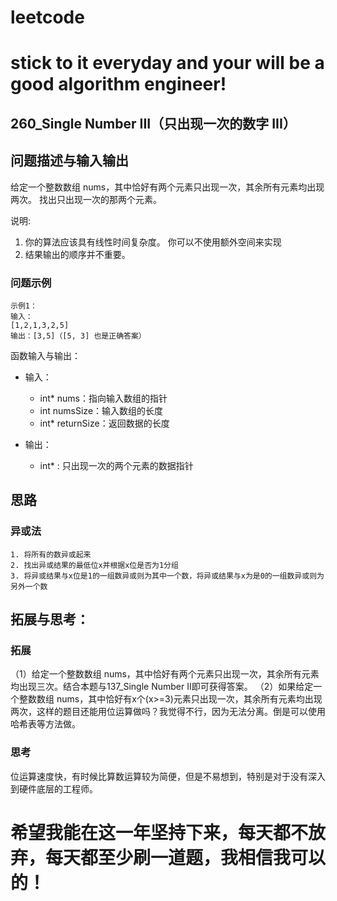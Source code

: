 # leetcode
# stick to it everyday and your will be a good algorithm engineer!
## 260_Single Number III（只出现一次的数字 III）
## 问题描述与输入输出
给定一个整数数组 nums，其中恰好有两个元素只出现一次，其余所有元素均出现两次。 找出只出现一次的那两个元素。

说明: 
1. 你的算法应该具有线性时间复杂度。 你可以不使用额外空间来实现
2. 结果输出的顺序并不重要。
### 问题示例

	示例1：
	输入：
	[1,2,1,3,2,5]
	输出：[3,5]（[5, 3] 也是正确答案）

函数输入与输出：
* 输入：
	* int* nums：指向输入数组的指针
	* int numsSize：输入数组的长度
	* int* returnSize：返回数据的长度

* 输出：
	* int* : 只出现一次的两个元素的数据指针

## 思路			
### 异或法

	1. 将所有的数异或起来
	2. 找出异或结果的最低位x并根据x位是否为1分组
	3. 将异或结果与x位是1的一组数异或则为其中一个数，将异或结果与x为是0的一组数异或则为另外一个数	
	
## 拓展与思考：
### 拓展
（1）给定一个整数数组 nums，其中恰好有两个元素只出现一次，其余所有元素均出现三次。结合本题与137_Single Number II即可获得答案。
（2）如果给定一个整数数组 nums，其中恰好有x个(x>=3)元素只出现一次，其余所有元素均出现两次，这样的题目还能用位运算做吗？我觉得不行，因为无法分离。倒是可以使用哈希表等方法做。
### 思考
位运算速度快，有时候比算数运算较为简便，但是不易想到，特别是对于没有深入到硬件底层的工程师。
	  
# 希望我能在这一年坚持下来，每天都不放弃，每天都至少刷一道题，我相信我可以的！

